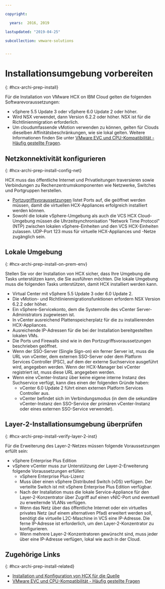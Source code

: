 ```yaml
---

copyright:

  years:  2016, 2019

lastupdated: "2019-04-25"

subcollection: vmware-solutions


---
```

# Installationsumgebung vorbereiten
{: #hcx-archi-prep-install}

Für die Installation von VMware HCX on IBM Cloud gelten die folgenden Softwarevoraussetzungen:
* vSphere 5.5 Update 3 oder vSphere 6.0 Update 2 oder höher.
* Wird NSX verwendet, dann Version 6.2.2 oder höher. NSX ist für die Richtlinienmigration erforderlich.
* Um cloudumfassende vMotion verwenden zu können, gelten für Clouds dieselben Affinitätsbeschränkungen, wie sie lokal gelten. Weitere Informationen finden Sie unter [VMware EVC und CPU-Kompatibilität - Häufig gestellte Fragen](https://kb.vmware.com/s/article/1005764).

## Netzkonnektivität konfigurieren
{: #hcx-archi-prep-install-config-net}

HCX muss das öffentliche Internet und Privatleitungen traversieren sowie Verbindungen zu Rechenzentrumskomponenten wie Netzwerke, Switches und Portgruppen herstellen.
* [Portzugriffsvoraussetzungen](/docs/services/vmwaresolutions/archiref/hcx-archi?topic=vmware-solutions-hcx-archi-port-req) listet Ports auf, die geöffnet werden müssen, damit die virtuellen HCX-Appliances erfolgreich installiert werden können.
* Sowohl die lokale vSphere-Umgebung als auch die VCS HCX Cloud-Umgebung müssen die Uhrzeitsynchronisation "Network Time Protocol" (NTP) zwischen lokalen vSphere-Einheiten und den VCS HCX-Einheiten zulassen. UDP-Port 123 muss für virtuelle HCX-Appliances und -Netze zugänglich sein.

## Lokale Umgebung
{: #hcx-archi-prep-install-on-prem-env}

Stellen Sie vor der Installation von HCX sicher, dass Ihre Umgebung die Tasks unterstützen kann, die Sie ausführen möchten. Die lokale Umgebung muss die folgenden Tasks unterstützen, damit HCX installiert werden kann.
* Virtual Center mit vSphere 5.5 Update 3 oder 6.0 Update 2.
* Die vMotion- und Richtlinienmigrationsfunktionen erfordern NSX Version 6.2.2 oder höher.
* Ein vSphere-Servicekonto, dem die Systemrolle des vCenter Server-Administrators zugewiesen ist.
* In vCenter ausreichend Plattenspeicherplatz für die zu installierenden HCX-Appliances.
* Ausreichende IP-Adressen für die bei der Installation bereitgestellten lokalen VMs.
* Die Ports und Firewalls sind wie in den Portzugriffsvoraussetzungen beschrieben geöffnet.
* Wenn der SSO-Server (Single Sign-on) ein ferner Server ist, muss die URL von vCenter, dem externen SSO-Server oder dem Platform Services Controller (PSC), auf dem der externe Suchservice ausgeführt wird, angegeben werden. Wenn der HCX-Manager bei vCenter registriert ist, muss diese URL angegeben werden.
* Wenn eine vCenter-Instanz über keine eigene interne Instanz des Suchservice verfügt, kann dies einen der folgenden Gründe haben:
  * vCenter 6.0 Update 2 führt einen externen Platform Services Controller aus.
  * vCenter befindet sich im Verbindungsmodus (in dem die sekundäre vCenter-Instanz den SSO-Service der primären vCenter-Instanz oder eines externen SSO-Service verwendet).

## Layer-2-Installationsumgebung überprüfen
{: #hcx-archi-prep-install-verify-layer-2-inst}

Für die Erweiterung des Layer-2-Netzes müssen folgende Voraussetzungen erfüllt sein:
* vSphere Enterprise Plus Edition
* vSphere vCenter muss zur Unterstützung der Layer-2-Erweiterung folgende Voraussetzungen erfüllen:
  * vSphere Enterprise Plus-Lizenz
  * Muss über einen vSphere Distributed Switch (vDS) verfügen. Der verteilte Switch ist mit vSphere Enterprise Plus Edition verfügbar.
  * Nach der Installation muss die lokale Service-Appliance für den Layer-2-Konzentrator über Zugriff auf einen vNIC-Port und eventuell zu erweiternde VLANs verfügen.
  * Wenn das Netz über das öffentliche Internet oder ein virtuelles privates Netz (auf einem alternativen Pfad) erweitert werden soll, benötigt die virtuelle L2C-Maschine in VCS eine IP-Adresse. Die ferne IP-Adresse ist erforderlich, um den Layer-2-Konzentrator zu konfigurieren.
  * Wenn mehrere Layer-2-Konzentratoren gewünscht sind, muss jeder über eine IP-Adresse verfügen, lokal wie auch in der Cloud.

## Zugehörige Links
{: #hcx-archi-prep-install-related}

* [Installation und Konfiguration von HCX für die Quelle](/docs/services/vmwaresolutions/archiref/hcx-archi?topic=vmware-solutions-hcx-archi-install-cfg-src)
* [VMware EVC und CPU-Kompatibilität - Häufig gestellte Fragen](https://kb.vmware.com/s/article/1005764)

